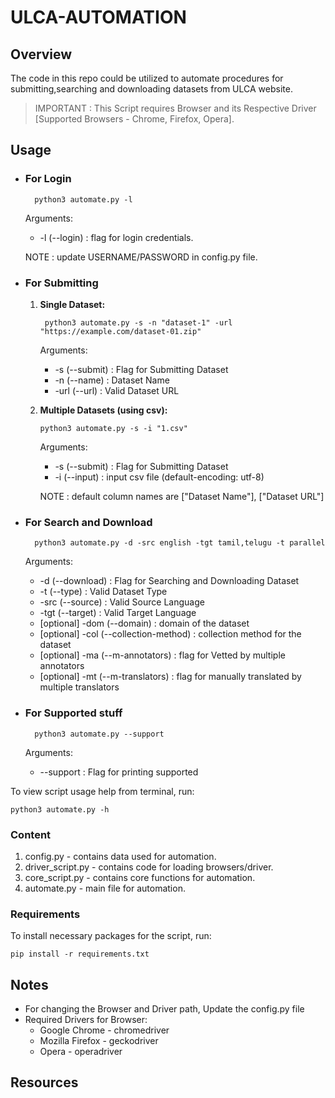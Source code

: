 # ULCA-AUTOMATION

## Overview 

The code in this repo could be utilized to automate procedures for submitting,searching and downloading datasets from ULCA website.

>IMPORTANT : This Script requires Browser and its Respective Driver [Supported Browsers - Chrome, Firefox, Opera].

## Usage

* ### For Login

        python3 automate.py -l

    Arguments:

    * -l    (--login) : flag for login credentials.

    NOTE : update USERNAME/PASSWORD in config.py file.

* ### For Submitting

    1. **Single Dataset:**

            python3 automate.py -s -n "dataset-1" -url "https://example.com/dataset-01.zip"

        Arguments:

        * -s (--submit) : Flag for Submitting Dataset
        * -n (--name) : Dataset Name
        * -url (--url)  : Valid Dataset URL

     2. **Multiple Datasets (using csv):**

            python3 automate.py -s -i "1.csv"

        Arguments:

        * -s (--submit) : Flag for Submitting Dataset
        * -i (--input) : input csv file (default-encoding: utf-8)

        NOTE : default column names are ["Dataset Name"], ["Dataset URL"]

* ### For Search and Download

        python3 automate.py -d -src english -tgt tamil,telugu -t parallel

    Arguments:

    * -d (--download) : Flag for Searching and Downloading Dataset
    * -t (--type) : Valid Dataset Type
    * -src (--source) : Valid Source Language
    * -tgt (--target) : Valid Target Language
    * [optional] -dom (--domain) : domain of the dataset
    * [optional] -col (--collection-method) : collection method for the dataset
    * [optional] -ma (--m-annotators) : flag for Vetted by multiple annotators
    * [optional] -mt (--m-translators) : flag for manually translated by multiple translators

* ### For Supported stuff

        python3 automate.py --support

    Arguments:

    * --support : Flag for printing supported

To view script usage help from terminal, run:

    python3 automate.py -h

### Content

1. config.py - contains data used for automation.
2. driver_script.py - contains code for loading browsers/driver.
3. core_script.py - contains core functions for automation.
4. automate.py - main file for automation.

### Requirements

To install necessary packages for the script, run:

    pip install -r requirements.txt

## Notes

- For changing the Browser and Driver path, Update the config.py file
- Required Drivers for Browser:
    - Google Chrome - chromedriver
    - Mozilla Firefox - geckodriver
    - Opera - operadriver

## Resources

